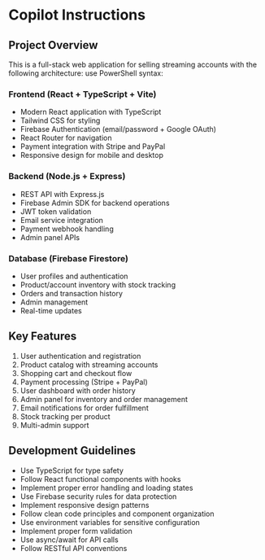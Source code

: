 # Copilot Instructions

<!-- Use this file to provide workspace-specific custom instructions to Copilot. For more details, visit https://code.visualstudio.com/docs/copilot/copilot-customization#_use-a-githubcopilotinstructionsmd-file -->

## Project Overview

This is a full-stack web application for selling streaming accounts with the following architecture:
use PowerShell syntax:
### Frontend (React + TypeScript + Vite)
- Modern React application with TypeScript
- Tailwind CSS for styling
- Firebase Authentication (email/password + Google OAuth)
- React Router for navigation
- Payment integration with Stripe and PayPal
- Responsive design for mobile and desktop

### Backend (Node.js + Express)
- REST API with Express.js
- Firebase Admin SDK for backend operations
- JWT token validation
- Email service integration
- Payment webhook handling
- Admin panel APIs

### Database (Firebase Firestore)
- User profiles and authentication
- Product/account inventory with stock tracking
- Orders and transaction history
- Admin management
- Real-time updates

## Key Features
1. User authentication and registration
2. Product catalog with streaming accounts
3. Shopping cart and checkout flow
4. Payment processing (Stripe + PayPal)
5. User dashboard with order history
6. Admin panel for inventory and order management
7. Email notifications for order fulfillment
8. Stock tracking per product
9. Multi-admin support

## Development Guidelines
- Use TypeScript for type safety
- Follow React functional components with hooks
- Implement proper error handling and loading states
- Use Firebase security rules for data protection
- Implement responsive design patterns
- Follow clean code principles and component organization
- Use environment variables for sensitive configuration
- Implement proper form validation
- Use async/await for API calls
- Follow RESTful API conventions
